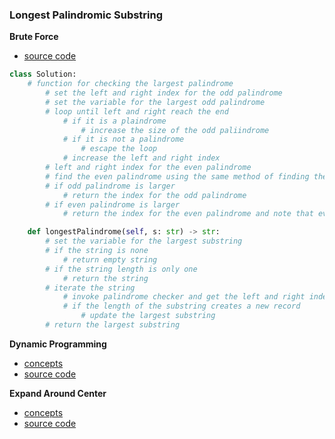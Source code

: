 ### Longest Palindromic Substring

**Brute Force**
- [source code](source/brute.py)
```python
class Solution:
    # function for checking the largest palindrome
        # set the left and right index for the odd palindrome
        # set the variable for the largest odd palindrome
        # loop until left and right reach the end 
            # if it is a plaindrome 
                # increase the size of the odd paliindrome
            # if it is not a palindrome 
                # escape the loop
            # increase the left and right index 
        # left and right index for the even palindrome
        # find the even palindrome using the same method of finding the odd palindrome 
        # if odd palindrome is larger 
            # return the index for the odd palindrome 
        # if even palindrome is larger 
            # return the index for the even palindrome and note that even has no centerpoint 

    def longestPalindrome(self, s: str) -> str:
        # set the variable for the largest substring 
        # if the string is none
            # return empty string 
        # if the string length is only one 
            # return the string
        # iterate the string
            # invoke palindrome checker and get the left and right index 
            # if the length of the substring creates a new record
                # update the largest substring
        # return the largest substring
```


**Dynamic Programming**
- [concepts](images/dynamic.png)
- [source code](source/dynamic.py)

**Expand Around Center**
- [concepts](images/expand.png)
- [source code](source/expand.py)
